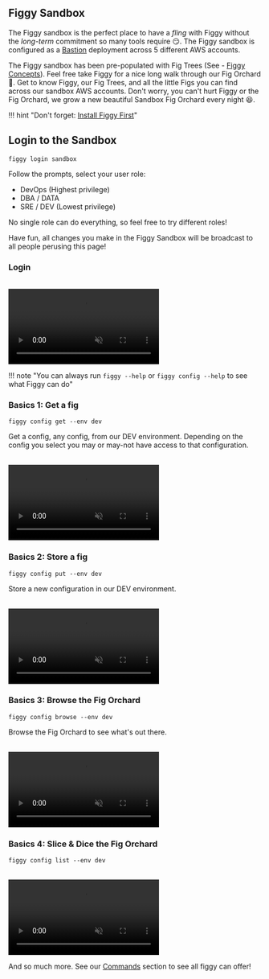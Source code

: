 <script src="https://cdn.jsdelivr.net/npm/jquery@3.4.1" integrity="sha256-CSXorXvZcTkaix6Yvo6HppcZGetbYMGWSFlBw8HfCJo=" crossorigin="anonymous"></script>
<script src="/js/lib/growl-notifications.js" crossorigin="anonymous"></script>
<script src="/js/events.js" crossorigin="anonymous"></script>
  
## Figgy Sandbox

The Figgy sandbox is the perfect place to have a *fling* with Figgy without the *long-term* commitment so many tools
require :smirk:. The Figgy sandbox is configured as a [Bastion](/docs/manual/figgy-cloud/) deployment across 5 different AWS accounts. 

The Figgy sandbox has been pre-populated with Fig Trees (See - [Figgy Concepts](/docs/getting-started/concepts/)).
Feel free take Figgy for a nice long walk through our Fig Orchard :palm_tree:. Get to know Figgy, our Fig Trees, and all
the little Figs you can find across our sandbox AWS accounts. Don't worry, you can't hurt Figgy or the Fig Orchard, 
we grow a new beautiful Sandbox Fig Orchard every night :satisfied:.


!!! hint "Don't forget: [Install Figgy First](/docs/getting-started/install/)"

## Login to the Sandbox
    figgy login sandbox

Follow the prompts, select your user role:

- DevOps (Highest privilege)
- DBA / DATA
- SRE / DEV (Lowest privilege)

No single role can do everything, so feel free to try different roles! 

Have fun, all changes you make in the Figgy Sandbox will be broadcast to all people perusing this page!
 
 
### Login 
 
<br/>
<video autoplay loop muted class="video"><source src="/images/videos/login-sandbox.mp4" type="video/mp4"></video>
<br/>

!!! note "You can always run `figgy --help` or `figgy config --help` to see what Figgy can do"

### Basics 1: Get a fig
    figgy config get --env dev

Get a config, any config, from our DEV environment. Depending on the config you select you may or may-not have access
to that configuration. 

<br/>
<video autoplay loop muted class="video"><source src="/images/videos/get.mp4" type="video/mp4"></video>
<br/>


### Basics 2: Store a fig
    figgy config put --env dev
    
Store a new configuration in our DEV environment. 
    
<br/>
<video autoplay loop muted class="video"><source src="/images/videos/put.mp4" type="video/mp4"></video>
<br/>

### Basics 3: Browse the Fig Orchard
    figgy config browse --env dev    

Browse the Fig Orchard to see what's out there. 

<br/>
<video autoplay loop muted class="video"><source src="/images/videos/browse.mp4" type="video/mp4"></video>
<br/>

### Basics 4: Slice & Dice the Fig Orchard
    figgy config list --env dev
    
<br/>
<video autoplay loop muted class="video"><source src="/images/videos/list.mp4" type="video/mp4"></video>
<br/>

And so much more. See our [Commands](/docs/commands/config/get) section to see all figgy can offer!
